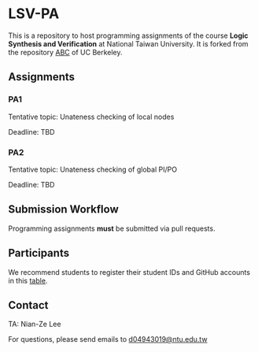 # LSV-PA
This is a repository to host programming assignments of the course **Logic Synthesis and Verification** at National Taiwan University.
It is forked from the repository [ABC](https://github.com/berkeley-abc/abc) of UC Berkeley.

## Assignments
### PA1
Tentative topic: Unateness checking of local nodes

Deadline: TBD

### PA2
Tentative topic: Unateness checking of global PI/PO

Deadline: TBD

## Submission Workflow
Programming assignments **must** be submitted via pull requests.

## Participants
We recommend students to register their student IDs and GitHub accounts in this [table](./participants-id.csv).

## Contact
TA: Nian-Ze Lee

For questions, please send emails to d04943019@ntu.edu.tw
